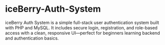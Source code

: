 # iceBerry-Auth-System
iceBerry Auth System is a simple full-stack user authentication system built with PHP and MySQL. It includes secure login, registration, and role-based access with a clean, responsive UI—perfect for beginners learning backend and authentication basics.
